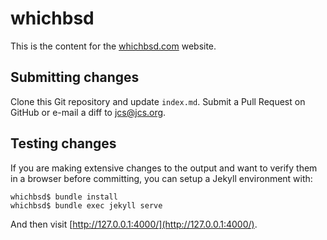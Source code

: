 # whichbsd

This is the content for the
[whichbsd.com](http://whichbsd.com/)
website.

## Submitting changes

Clone this Git repository and update `index.md`.
Submit a Pull Request on GitHub or e-mail a diff to
[jcs@jcs.org](mailto:jcs@jcs.org).

## Testing changes

If you are making extensive changes to the output and want to verify them in a
browser before committing, you can setup a Jekyll environment with:

	whichbsd$ bundle install
	whichbsd$ bundle exec jekyll serve

And then visit
[http://127.0.0.1:4000/](http://127.0.0.1:4000/).
